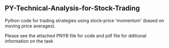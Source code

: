 ## PY-Technical-Analysis-for-Stock-Trading
Python code for trading strategies using stock-price 'momentum' (based on moving price averages).

Please see the attached PNYB file for code and pdf file for dditional information on the task
